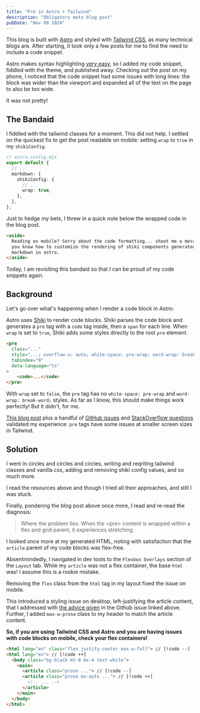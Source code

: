 ```yaml
---
title: "Pre in Astro + Tailwind"
description: "Obligatory meta blog post"
pubDate: "Nov 08 2024"
---
```


This blog is built with [Astro](https://astro.build) and styled with [Tailwind CSS](https://tailwindcss.com/), as many technical blogs are.
After starting, it took only a few posts for me to find the need to include a code snippet.

Astro makes syntax highlighting [very easy](https://docs.astro.build/en/guides/syntax-highlighting/), so I added my code snippet, fiddled with the theme, and published away.
Checking out the post on my phone, I noticed that the code snippet had some issues with long lines: the block was wider than the viewport and expanded all of the text on the page to also be too wide.

It was not pretty!

## The Bandaid

I fiddled with the tailwind classes for a moment.
This did not help.
I settled on the quickest fix to get the post readable on mobile: setting `wrap` to `true` in my `shikiConfig`.

```ts
// astro.config.mjs
export default {
  // ...
  markdown: {
    shikiConfig: {
      // ...
      wrap: true,
    },
  },
};
```

Just to hedge my bets, I threw in a quick note below the wrapped code in the blog post.

```html
<aside>
  Reading on mobile? Sorry about the code formatting... shoot me a message if
  you know how to customize the rendering of shiki components generated from
  markdown in astro.
</aside>
```

Today, I am revisiting this bandaid so that I can be proud of my code snippets again.

## Background

Let's go over what's happening when I render a code block in Astro:

Astro uses [Shiki](https://shiki.matsu.io/) to render code blocks.
Shiki parses the code block and generates a `pre` tag with a `code` tag inside, then a `span` for each line.
When `wrap` is set to `true`, Shiki adds some styles directly to the root `pre` element.

```html
<pre
  class="..."
  style="...; overflow-x: auto; white-space: pre-wrap; word-wrap: break-word;"
  tabindex="0"
  data-language="ts"
>
    <code>...</code>
</pre>
```

With `wrap` set to `false`, the `pre` tag has no `white-space: pre-wrap` and `word-wrap: break-word;` styles. As far as I know, this should make things work perfectly!
But it didn't, for me.

[This blog post](https://insertapps.com/en/blog/pre-tag-tailwind-not-responsive/) plus a handful of [GitHub issues](https://github.com/tailwindlabs/tailwindcss-typography/issues/96) and [StackOverflow questions](https://stackoverflow.com/questions/64064826/correctly-formatting-pre-and-code-blocks-in-vue-js) validated my experience: `pre` tags have some issues at smaller screen sizes in Tailwind.

## Solution

I went in circles and circles and circles, writing and reqriting tailwind classes and vanilla css, adding and removing shiki config values, and so much more.

I read the resources above and though I tried all their approaches, and still I was stuck.

Finally, pondering the blog post above once more, I read and re-read the diagnosis:

> Where the problem lies:
> When the \<pre\> content is wrapped within a flex and grid parent, it experiences stretching.

I looked once more at my generated HTML, noting with satisfaction that the `article` parent of my code blocks was flex-free.

Absentmindedly, I navigated in dev tools to the `Flexbox Overlays` section of the `Layout` tab.
While my `article` was not a flex container, the base `html` was!
I assume this is a rookie mistake.

Removing the `flex` class from the `html` tag in my layout fixed the issue on mobile.

This introduced a styling issue on desktop, left-justifying the article content, that I addressed with [the advice given](https://github.com/tailwindlabs/tailwindcss-typography/issues/96#issuecomment-1017139288) in the Github issue linked above.
Further, I added `max-w-prose` class to my header to match the article content.

**So, if you are using Tailwind CSS and Astro and you are having issues with code blocks on mobile, check your flex containers!**

```html
<html lang="en" class="flex justify-center max-w-full"> // [!code --]
<html lang="en"> // [!code ++]
  <body class="bg-black mt-8 mx-4 text-white">
    <main>
      <article class="prose ..."> // [!code --]
      <article class="prose mx-auto ..."> // [!code ++]
        <!-- ... -->
      </article>
    </main>
  </body>
</html>
```

